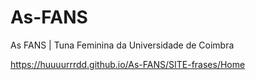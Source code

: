 # As-FANS
As FANS | Tuna Feminina da Universidade de Coimbra

https://huuuurrrdd.github.io/As-FANS/SITE-frases/Home
